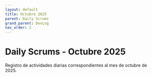```yaml
---
layout: default
title: Octubre 2025
parent: Daily Scrums
grand_parent: DevLog
nav_order: 2
---
```


# Daily Scrums - Octubre 2025

Registro de actividades diarias correspondientes al mes de octubre de 2025.
